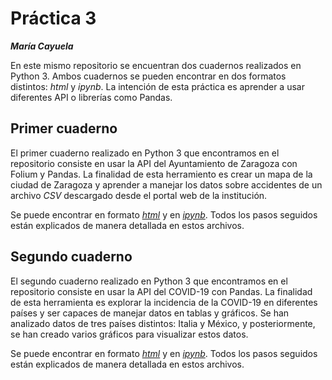 # Práctica 3 
***María Cayuela***

En este mismo repositorio se encuentran dos cuadernos realizados en Python 3. Ambos cuadernos se pueden encontrar en dos formatos distintos: *html* y *ipynb*. La intención de esta práctica es aprender a usar diferentes API o librerías como Pandas. 
## Primer cuaderno
El primer cuaderno realizado en Python 3 que encontramos en el repositorio consiste en usar la API del Ayuntamiento de Zaragoza con Folium y Pandas. La finalidad de esta herramiento es crear un mapa de la ciudad de Zaragoza y aprender a manejar los datos sobre accidentes de un archivo *CSV* descargado desde el portal web de la institución. 

Se puede encontrar en formato [*html*](api-pandas-folium.html) y en [*ipynb*](api-pandas-folium.ipynb). Todos los pasos seguidos están explicados de manera detallada en estos archivos.

## Segundo cuaderno
El segundo cuaderno realizado en Python 3 que encontramos en el repositorio consiste en usar la API del COVID-19 con Pandas. La finalidad de esta herramienta es explorar la incidencia de la COVID-19 en diferentes países y ser capaces de manejar datos en tablas y gráficos. Se han analizado datos de tres países distintos: Italia y México, y posteriormente, se han creado varios gráficos para visualizar estos datos. 

Se puede encontrar en formato [*html*](python-api-covid19-pandas.html) y en [*ipynb*](python-api-covid19-pandas.ipynb). Todos los pasos seguidos están explicados de manera detallada en estos archivos. 
